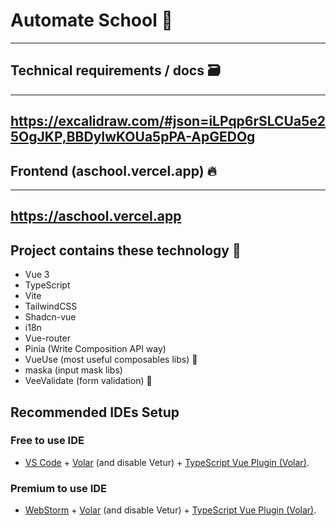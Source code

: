 # Automate School 🏫
---
## Technical requirements / docs 🗃️
---
https://excalidraw.com/#json=iLPqp6rSLCUa5e25OgJKP,BBDyIwKOUa5pPA-ApGEDOg
---
## Frontend (aschool.vercel.app) 🔥
---
https://aschool.vercel.app
---
## Project contains these technology 🚀

- Vue 3
- TypeScript
- Vite
- TailwindCSS
- Shadcn-vue
- i18n
- Vue-router
- Pinia (Write Composition API way)
- VueUse (most useful composables libs) 🤝
- maska (input mask libs)
- VeeValidate (form validation) 🚨

## Recommended IDEs Setup

### Free to use IDE

- [VS Code](https://code.visualstudio.com/) + [Volar](https://marketplace.visualstudio.com/items?itemName=Vue.volar) (and disable Vetur) + [TypeScript Vue Plugin (Volar)](https://marketplace.visualstudio.com/items?itemName=Vue.vscode-typescript-vue-plugin).

### Premium to use IDE

- [WebStorm](https://www.jetbrains.com/webstorm/) + [Volar](https://plugins.jetbrains.com/plugin/14806-volar) (and disable Vetur) + [TypeScript Vue Plugin (Volar)](https://plugins.jetbrains.com/plugin/18344-typescript-vue-plugin).
